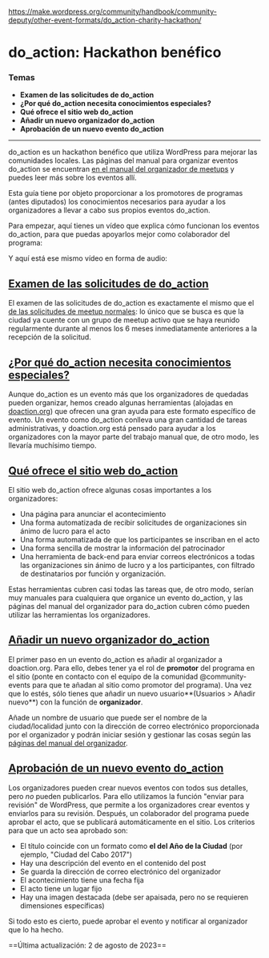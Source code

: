 https://make.wordpress.org/community/handbook/community-deputy/other-event-formats/do_action-charity-hackathon/

# do_action: Hackathon benéfico

### Temas
- **Examen de las solicitudes de do_action**
- **¿Por qué do_action necesita conocimientos especiales?**
- **Qué ofrece el sitio web do_action**
- **Añadir un nuevo organizador do_action**
- **Aprobación de un nuevo evento do_action**

---

do_action es un hackathon benéfico que utiliza WordPress para mejorar las comunidades locales. Las páginas del manual para organizar eventos do_action se encuentran [en el manual del organizador de meetups](https://make.wordpress.org/community/handbook/meetup-organizer/event-formats/do_action-charity-hackathon/) y puedes leer más sobre los eventos allí.

Esta guía tiene por objeto proporcionar a los promotores de programas (antes diputados) los conocimientos necesarios para ayudar a los organizadores a llevar a cabo sus propios eventos do_action.

Para empezar, aquí tienes un vídeo que explica cómo funcionan los eventos do_action, para que puedas apoyarlos mejor como colaborador del programa:

Y aquí está ese mismo vídeo en forma de audio:

## [Examen de las solicitudes de do_action](https://make.wordpress.org/community/handbook/community-deputy/other-event-formats/do_action-charity-hackathon/#vetting-do-action-applications)

El examen de las solicitudes de do_action es exactamente el mismo que el [de las solicitudes de meetup normales](https://make.wordpress.org/community/handbook/community-deputy/the-deputy-program/application-review/): lo único que se busca es que la ciudad ya cuente con un grupo de meetup activo que se haya reunido regularmente durante al menos los 6 meses inmediatamente anteriores a la recepción de la solicitud.

## [¿Por qué do_action necesita conocimientos especiales?](https://make.wordpress.org/community/handbook/community-deputy/other-event-formats/do_action-charity-hackathon/#why-does-do-action-need-special-knowledge)

Aunque do_action es un evento más que los organizadores de quedadas pueden organizar, hemos creado algunas herramientas (alojadas en [doaction.org](https://doaction.org/)) que ofrecen una gran ayuda para este formato específico de evento. Un evento como do_action conlleva una gran cantidad de tareas administrativas, y doaction.org está pensado para ayudar a los organizadores con la mayor parte del trabajo manual que, de otro modo, les llevaría muchísimo tiempo.

## [Qué ofrece el sitio web do_action](https://make.wordpress.org/community/handbook/community-deputy/other-event-formats/do_action-charity-hackathon/#what-the-do-action-website-offers)

El sitio web do_action ofrece algunas cosas importantes a los organizadores:

- Una página para anunciar el acontecimiento
- Una forma automatizada de recibir solicitudes de organizaciones sin ánimo de lucro para el acto
- Una forma automatizada de que los participantes se inscriban en el acto
- Una forma sencilla de mostrar la información del patrocinador
- Una herramienta de back-end para enviar correos electrónicos a todas las organizaciones sin ánimo de lucro y a los participantes, con filtrado de destinatarios por función y organización.

Estas herramientas cubren casi todas las tareas que, de otro modo, serían muy manuales para cualquiera que organice un evento do_action, y las páginas del manual del organizador para do_action cubren cómo pueden utilizar las herramientas los organizadores.

## [Añadir un nuevo organizador do_action](https://make.wordpress.org/community/handbook/community-deputy/other-event-formats/do_action-charity-hackathon/#adding-a-new-do-action-organiser)

El primer paso en un evento do_action es añadir al organizador a doaction.org. Para ello, debes tener ya el rol de **promotor** del programa en el sitio (ponte en contacto con el equipo de la comunidad @community-events para que te añadan al sitio como promotor del programa). Una vez que lo estés, sólo tienes que añadir un nuevo usuario**(Usuarios > Añadir nuevo**) con la función de **organizador**.

Añade un nombre de usuario que puede ser el nombre de la ciudad/localidad junto con la dirección de correo electrónico proporcionada por el organizador y podrán iniciar sesión y gestionar las cosas según las [páginas del manual del organizador](https://make.wordpress.org/community/handbook/meetup-organizer/event-formats/do_action-charity-hackathon/).

## [Aprobación de un nuevo evento do_action](https://make.wordpress.org/community/handbook/community-deputy/other-event-formats/do_action-charity-hackathon/#approving-a-new-do-action-event)

Los organizadores pueden crear nuevos eventos con todos sus detalles, pero _no_ pueden publicarlos. Para ello utilizamos la función "enviar para revisión" de WordPress, que permite a los organizadores crear eventos y enviarlos para su revisión. Después, un colaborador del programa puede aprobar el acto, que se publicará automáticamente en el sitio. Los criterios para que un acto sea aprobado son:

- El título coincide con un formato como **el del Año de la Ciudad** (por ejemplo, "Ciudad del Cabo 2017")
- Hay una descripción del evento en el contenido del post
- Se guarda la dirección de correo electrónico del organizador
- El acontecimiento tiene una fecha fija
- El acto tiene un lugar fijo
- Hay una imagen destacada (debe ser apaisada, pero no se requieren dimensiones específicas)

Si todo esto es cierto, puede aprobar el evento y notificar al organizador que lo ha hecho.

==Última actualización: 2 de agosto de 2023==